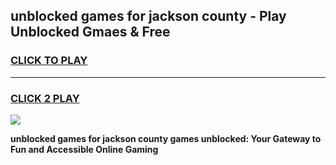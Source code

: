 
## unblocked games for jackson county - Play Unblocked Gmaes & Free
<h3>
<a href="https://premium.freeplayer.one?title=unblocked_games_for_jackson_county&ref=20F">CLICK TO PLAY</a></h3>
<hr>

<h3>
<a href="https://premium.freeplayer.one?title=unblocked_games_for_jackson_county&ref=20F">CLICK 2 PLAY</a>
  
</h3>

<a href="https://premium.freeplayer.one?title=unblocked_games_for_jackson_county&ref=20F/"><img src="https://clearcache.store/games.png"></a>


**unblocked games for jackson county games unblocked: Your Gateway to Fun and Accessible Online Gaming**
